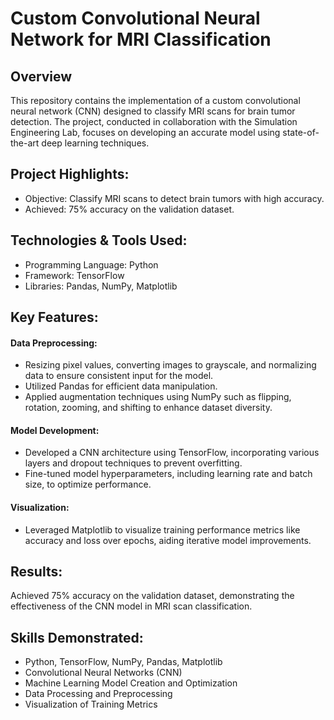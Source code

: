 # Custom Convolutional Neural Network for MRI Classification

## Overview
This repository contains the implementation of a custom convolutional neural network (CNN) designed to classify MRI scans for brain tumor detection. The project, conducted in collaboration with the Simulation Engineering Lab, focuses on developing an accurate model using state-of-the-art deep learning techniques.

## Project Highlights:
* Objective: Classify MRI scans to detect brain tumors with high accuracy.
* Achieved: 75% accuracy on the validation dataset.

## Technologies & Tools Used:
* Programming Language: Python
* Framework: TensorFlow
* Libraries: Pandas, NumPy, Matplotlib

## Key Features:
#### Data Preprocessing:
* Resizing pixel values, converting images to grayscale, and normalizing data to ensure consistent input for the model.
* Utilized Pandas for efficient data manipulation.
* Applied augmentation techniques using NumPy such as flipping, rotation, zooming, and shifting to enhance dataset diversity.

#### Model Development:
* Developed a CNN architecture using TensorFlow, incorporating various layers and dropout techniques to prevent overfitting.
* Fine-tuned model hyperparameters, including learning rate and batch size, to optimize performance.

#### Visualization:
* Leveraged Matplotlib to visualize training performance metrics like accuracy and loss over epochs, aiding iterative model improvements.


## Results:
Achieved 75% accuracy on the validation dataset, demonstrating the effectiveness of the CNN model in MRI scan classification.


## Skills Demonstrated:
* Python, TensorFlow, NumPy, Pandas, Matplotlib
* Convolutional Neural Networks (CNN)
* Machine Learning Model Creation and Optimization
* Data Processing and Preprocessing
* Visualization of Training Metrics
